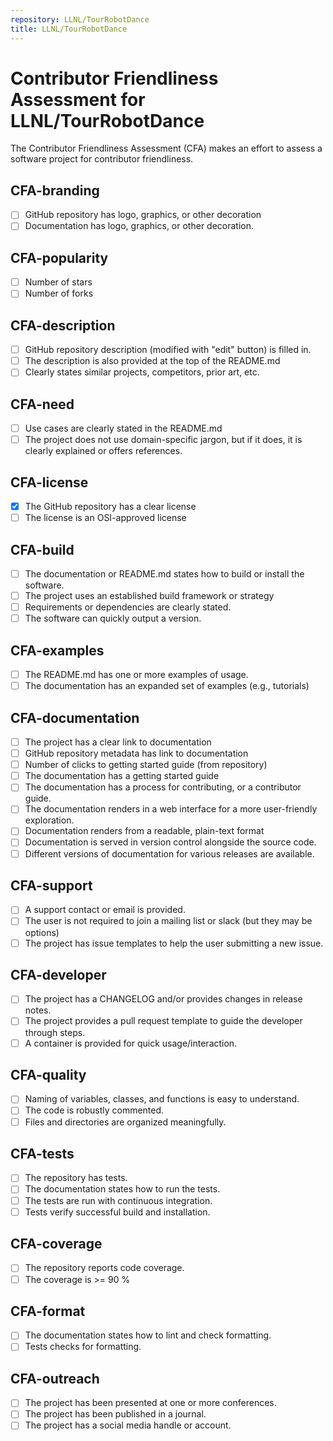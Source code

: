 ```yaml
---
repository: LLNL/TourRobotDance
title: LLNL/TourRobotDance
---
```


# Contributor Friendliness Assessment for LLNL/TourRobotDance

The Contributor Friendliness Assessment (CFA) makes an effort to assess a software project
for contributor friendliness.


## CFA-branding

 - [ ] GitHub repository has logo, graphics, or other decoration
 - [ ] Documentation has logo, graphics, or other decoration.

## CFA-popularity

 - [ ] Number of stars
 - [ ] Number of forks

## CFA-description

 - [ ] GitHub repository description (modified with "edit" button) is filled in.
 - [ ] The description is also provided at the top of the README.md
 - [ ] Clearly states similar projects, competitors, prior art, etc.

## CFA-need

 - [ ] Use cases are clearly stated in the README.md
 - [ ] The project does not use domain-specific jargon, but if it does, it is clearly explained or offers references.

## CFA-license

 - [x] The GitHub repository has a clear license
 - [ ] The license is an OSI-approved license

## CFA-build

 - [ ] The documentation or README.md states how to build or install the software.
 - [ ] The project uses an established build framework or strategy
 - [ ] Requirements or dependencies are clearly stated.
 - [ ] The software can quickly output a version.

## CFA-examples

 - [ ] The README.md has one or more examples of usage.
 - [ ] The documentation has an expanded set of examples (e.g., tutorials)

## CFA-documentation

 - [ ] The project has a clear link to documentation
 - [ ] GitHub repository metadata has link to documentation
 - [ ] Number of clicks to getting started guide (from repository)
 - [ ] The documentation has a getting started guide
 - [ ] The documentation has a process for contributing, or a contributor guide.
 - [ ] The documentation renders in a web interface for a more user-friendly exploration.
 - [ ] Documentation renders from a readable, plain-text format
 - [ ] Documentation is served in version control alongside the source code.
 - [ ] Different versions of documentation for various releases are available.

## CFA-support

 - [ ] A support contact or email is provided.
 - [ ] The user is not required to join a mailing list or slack (but they may be options)
 - [ ] The project has issue templates to help the user submitting a new issue.

## CFA-developer

 - [ ] The project has a CHANGELOG and/or provides changes in release notes.
 - [ ] The project provides a pull request template to guide the developer through steps.
 - [ ] A container is provided for quick usage/interaction.

## CFA-quality

 - [ ] Naming of variables, classes, and functions is easy to understand.
 - [ ] The code is robustly commented.
 - [ ] Files and directories are organized meaningfully.

## CFA-tests

 - [ ] The repository has tests.
 - [ ] The documentation states how to run the tests.
 - [ ] The tests are run with continuous integration.
 - [ ] Tests verify successful build and installation.

## CFA-coverage

 - [ ] The repository reports code coverage.
 - [ ] The coverage is >= 90 %

## CFA-format

 - [ ] The documentation states how to lint and check formatting.
 - [ ] Tests checks for formatting.

## CFA-outreach

 - [ ] The project has been presented at one or more conferences.
 - [ ] The project has been published in a journal.
 - [ ] The project has a social media handle or account.
